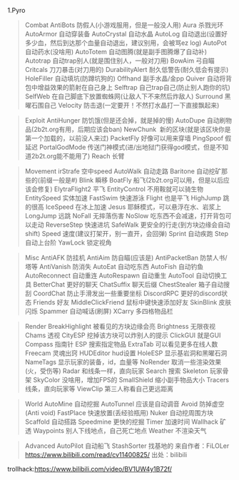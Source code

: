 1.Pyro

> Combat
AntiBots 防假人(小游戏服用，但是一般没人用)
Aura 杀戮光环
AutoArmor 自动穿装备
AutoCrystal 自动水晶
AutoLog 自动退出(设置好多少血，然后到达那个血量自动退出，建议别用，会被骂ez log)
AutoPot 自动药水(没啥用)
AutoTotem 自动图腾(就是副手图腾爆了自动补)
Autotrap 自动trap别人(就是围住别人，一般对刀用)
BowAim 弓自瞄
Critcals 刀刀暴击(对刀用的)
DurabilityAlert 耐久低警告(耐久低会有提示)
HoleFiller 自动填坑(防蹲坑狗的)
Offhand 副手水晶/金pp
Quiver 自动将背包中增益效果的箭射在自己身上
Selftrap 自己trap自己(防止别人跑你的坑)
SelfWeb 在自己脚底下放置蜘蛛网(让敌人下不来然后炸敌人)
Surround 黑曜石围自己
Velocity 防击退(一定要开！不然打水晶打一下直接飘起来)

> Exploit
AntiHunger 防饥饿(但是还会掉，就是掉的慢)
AutoDupe 自动刷物品(2b2t.org有用，后期应该会ban)
NewChunk  新的区块(就是该区块你是第一个加载的，以前没人来过)
PacketFly 好像可以用来穿墙
PingSpoof 假延迟
PortalGodMode 传送门神模式(进/出地狱门获得god模式，但是不知道2b2t.org能不能用了)
Reach 长臂

> Movement
irStrafe 空中speed
AutoWalk 自动走路
Baritone 自动挖矿那些的(前缀一般是#)
Blink 瞬移
BoatFly 船飞(2b2t.org可以用，但是以后应该会修复)
ElytraFlight2 平飞
EntityControl 不用鞍就可以骑生物
EntitySpeed 实体加速
FastSwim 快速游泳
Flight 也是平飞
HighJump 跳的很高
IceSpeed 在冰上加速
Jesus 耶稣模式，可以悬浮在水、岩浆上
LongJump 远跳
NoFall 无摔落伤害
NoSlow 吃东西不会减速，打开背包可以走动
ReverseStep 快速进坑
SafeWalk 更安全的行走(到方块边缘会自动shift)
Speed 速度(建议打架开，别一直开，会回弹)
Sprint 自动疾跑
Step 自动上台阶
YawLock 锁定视角

> Misc
AntiAFK 防挂机
AntiAim 防自瞄(应该是)
AntiPacketBan 防禁人书/塔等
AntiVanish 防消失
AutoEat 自动吃东西
AutoFish 自动钓鱼
AutoReconnect 自动重连
AutoRespawn 自动重生
AutoTool 自动切换工具
BetterChat 更好的聊天
ChatSuffix 聊天后缀
ChestStealer 箱子自动搜刮
CoordChat 防止手滑发出一些重要坐标
DiscordRPC 更好的discord状态
Friends 好友
MiddleClickFriend 鼠标中键快速添加好友
SkinBlink 皮肤闪烁
Spammer 自动喊话(刷屏)
XCarry 多四格物品栏

> Render
BreakHighlight 被看见的方块边缘会亮
Brightness 无限夜视
Chams 透视
CityESP 挖掉该方块可以炸别人的提示
ClickGUI 就是GUI
Compass 指南针
ESP 搜索指定物品
ExtraTab 可以看见更多在线人数
Freecam 灵魂出窍
HUDEditor hud设置
HoleESP 显示基岩洞和黑曜石洞
NameTags 显示玩家的装备，id，血量等
NoRender 取消一些渲染效果(火，受伤等)
Radar 和线条一样，直向玩家
Search 搜索
Skeleton 玩家骨架
SkyColor 没啥用，增加FPS的
SmallShield 缩小副手物品大小
Tracers 线条，直向玩家等
ViewClip 第三人称看自己更远距离

>World
AutoMine 自动挖掘
AutoTunnel 应该是自动调音
Avoid 防掉虚空(Anti void)
FastPlace 快速放置(丢经验瓶用)
Nuker 自动挖周围方块
Scaffold 自动搭路
Speedmine 更快的挖掘
Timer 加速时间
Wallhack 矿透
Waypoints 别人下线地点，自己死亡地点
Weather 不渲染天气

>Advanced
>AutoPilot 自动船飞
>StashSorter 找基地的 
来自作者：FiLOLer https://www.bilibili.com/read/cv11400825/ 出处：bilibili

trollhack:https://www.bilibili.com/video/BV1UW4y1B72f/